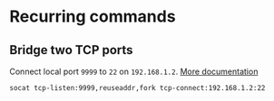 # Recurring commands

## Bridge two TCP ports

Connect local port `9999` to `22` on `192.168.1.2`. [More documentation](http://www.dest-unreach.org/socat/) 

    socat tcp-listen:9999,reuseaddr,fork tcp-connect:192.168.1.2:22
